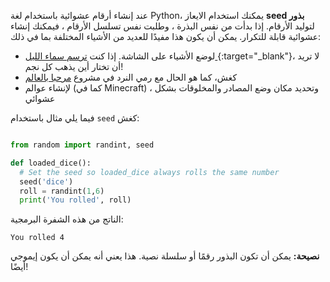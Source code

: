 عند إنشاء أرقام عشوائية باستخدام لغة Python، يمكنك استخدام الايعاز **seed بذور** لتوليد الأرقام. إذا بدأت من نفس البذرة ، وطلبت نفس تسلسل الأرقام ، فيمكنك إنشاء عشوائية قابلة للتكرار. يمكن أن يكون هذا مفيدًا للعديد من الأشياء المختلفة بما في ذلك:

- لوضع الأشياء على الشاشة. إذا كنت [ ترسم سماء الليل ](https://trinket.io/python/c67c589510?outputOnly=true&runOption=run){:target="_blank"}، لا تريد أن تختار أين يذهب كل نجم!
- كغش، كما هو الحال مع رمي النرد في مشروع [مرحبا بالعالم ](https://projects.raspberrypi.org/en/projects/hello-world)
- لإنشاء عوالم (كما في Minecraft) ، وتحديد مكان وضع المصادر والمخلوقات بشكل عشوائي


فيما يلي مثال باستخدام ` seed ` كغش:

```python

from random import randint, seed

def loaded_dice():
  # Set the seed so loaded_dice always rolls the same number
  seed('dice')
  roll = randint(1,6)
  print('You rolled', roll)

```
الناتج من هذه الشفرة البرمجية:

```
You rolled 4
```

**نصيحة:** يمكن أن تكون البذور رقمًا أو سلسلة نصية. هذا يعني أنه يمكن أن يكون إيموجي أيضًا!
